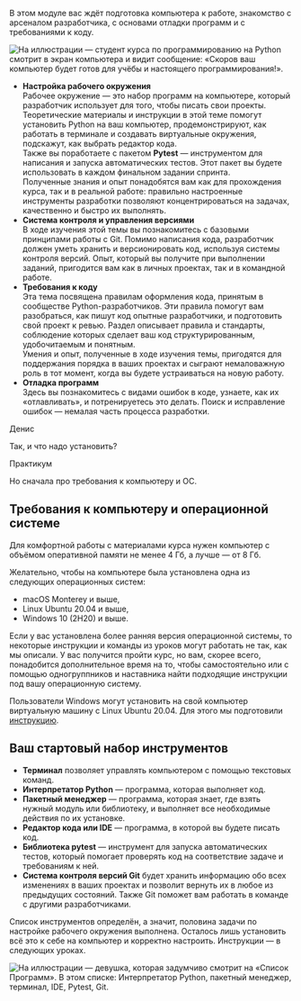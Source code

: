 В этом модуле вас ждёт подготовка компьютера к работе, знакомство с арсеналом разработчика, с основами отладки программ и с требованиями к коду.

![На иллюстрации — студент курса по программированию на Python смотрит в экран компьютера и видит сообщение: «Скоров ваш компьютер будет готов для учёбы и настоящего программирования!».](https://pictures.s3.yandex.net/resources/2_1717751787.png)

- **Настройка рабочего окружения**  
    Рабочее окружение — это набор программ на компьютере, который разработчик использует для того, чтобы писать свои проекты. Теоретические материалы и инструкции в этой теме помогут установить Python на ваш компьютер, продемонстрируют, как работать в терминале и создавать виртуальные окружения, подскажут, как выбрать редактор кода.  
    Также вы поработаете с пакетом **Pytest** — инструментом для написания и запуска автоматических тестов. Этот пакет вы будете использовать в каждом финальном задании спринта.  
    Полученные знания и опыт понадобятся вам как для прохождения курса, так и в реальной работе: правильно настроенные инструменты разработки позволяют концентрироваться на задачах, качественно и быстро их выполнять.
- **Система контроля и управления версиями**  
    В ходе изучения этой темы вы познакомитесь с базовыми принципами работы с Git. Помимо написания кода, разработчик должен уметь хранить и версионировать код, используя системы контроля версий. Опыт, который вы получите при выполнении заданий, пригодится вам как в личных проектах, так и в командной работе.
- **Требования к коду**  
    Эта тема посвящена правилам оформления кода, принятым в сообществе Python-разработчиков. Эти правила помогут вам разобраться, как пишут код опытные разработчики, и подготовить свой проект к ревью. Раздел описывает правила и стандарты, соблюдение которых сделает ваш код структурированным, удобочитаемым и понятным.  
    Умения и опыт, полученные в ходе изучения темы, пригодятся для поддержания порядка в ваших проектах и сыграют немаловажную роль в тот момент, когда вы будете устраиваться на новую работу.
- **Отладка программ**  
    Здесь вы познакомитесь с видами ошибок в коде, узнаете, как их «отлавливать», и потренируетесь это делать. Поиск и исправление ошибок — немалая часть процесса разработки.

Денис

Так, и что надо установить?

Практикум

Но сначала про требования к компьютеру и ОС.

## Требования к компьютеру и операционной системе

Для комфортной работы с материалами курса нужен компьютер с объёмом оперативной памяти не менее 4 Гб, а лучше — от 8 Гб.

Желательно, чтобы на компьютере была установлена одна из следующих операционных систем:

- macOS Monterey и выше,
- Linux Ubuntu 20.04 и выше,
- Windows 10 (2H20) и выше.

Если у вас установлена более ранняя версия операционной системы, то некоторые инструкции и команды из уроков могут работать не так, как мы описали. У вас получится пройти курс, но вам, скорее всего, понадобится дополнительное время на то, чтобы самостоятельно или с помощью одногруппников и наставника найти подходящие инструкции под вашу операционную систему.

Пользователи Windows могут установить на свой компьютер виртуальную машину с Linux Ubuntu 20.04. Для этого мы подготовили [инструкцию](https://code.s3.yandex.net/Python-dev/cheatsheets/092-instruktsija-po-ustanovke-gostevoi-os-ubuntu/092-instruktsija-po-ustanovke-gostevoi-os-ubuntu.html).

## Ваш стартовый набор инструментов

- **Терминал** позволяет управлять компьютером с помощью текстовых команд.
- **Интерпретатор Python** — программа, которая выполняет код.
- **Пакетный менеджер** — программа, которая знает, где взять нужный модуль или библиотеку, и выполняет все необходимые действия по их установке.
- **Редактор кода или IDE** — программа, в которой вы будете писать код.
- **Библиотека pytest** — инструмент для запуска автоматических тестов, который помогает проверять код на соответствие задаче и требованиям к ней.
- **Система контроля версий Git** будет хранить информацию обо всех изменениях в ваших проектах и позволит вернуть их в любое из предыдущих состояний. Также Git поможет вам работать в команде с другими разработчиками.

Список инструментов определён, а значит, половина задачи по настройке рабочего окружения выполнена. Осталось лишь установить всё это к себе на компьютер и корректно настроить. Инструкции — в следующих уроках.

![На иллюстрации — девушка, которая задумчиво смотрит на «Список Программ». В этом списке: Интерпретатор Python, пакетный менеджер, терминал, IDE, Pytest, Git.](https://pictures.s3.yandex.net/resources/image_1702052518.png)